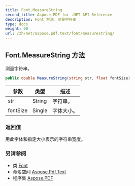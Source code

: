 ```yaml
---
title: Font.MeasureString
second_title: Aspose.PDF for .NET API Reference
description: Font 方法。测量字符串
type: docs
weight: 90
url: /zh/net/aspose.pdf.text/font/measurestring/
---
```

## Font.MeasureString 方法

测量字符串。

```csharp
public double MeasureString(string str, float fontSize)
```

| 参数 | 类型 | 描述 |
| --- | --- | --- |
| str | String | 字符串。 |
| fontSize | Single | 字体大小。 |

### 返回值

用此字体和指定大小表示的字符串宽度。

### 另请参阅

* 类 [Font](../)
* 命名空间 [Aspose.Pdf.Text](../../../aspose.pdf.text/)
* 程序集 [Aspose.PDF](../../../)